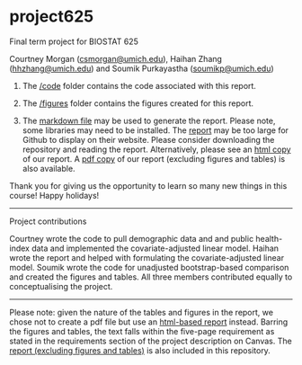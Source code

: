 # project625

Final term project for BIOSTAT 625

Courtney Morgan (csmorgan@umich.edu), Haihan Zhang (hhzhang@umich.edu) and Soumik Purkayastha (soumikp@umich.edu)

1. The [/code](https://github.com/soumikp/project625/tree/main/code) folder contains the code associated with this report. 

2. The [/figures](https://github.com/soumikp/project625/tree/main/figures) folder contains the figures created for this report. 

3. The [markdown file](https://github.com/soumikp/project625/blob/main/report.Rmd) may be used to generate the report. Please note, some libraries may need to be installed. The [report](https://github.com/soumikp/project625/blob/main/report.html) may be too large for Github to display on their website. Please consider downloading the repository and reading the report. Alternatively, please see an [html copy](https://rpubs.com/soumikp/706808) of our report. A [pdf copy](https://github.com/soumikp/project625/blob/main/report_no_figures_tables.pdf) of our report (excluding figures and tables) is also available.

Thank you for giving us the opportunity to learn so many new things in this course! Happy holidays! 

<hr>

Project contributions

Courtney wrote the code to pull demographic data and and public health-index data and implemented the covariate-adjusted linear model. Haihan wrote the report and helped with formulating the covariate-adjusted linear model. Soumik wrote the code for unadjusted bootstrap-based comparison and created the figures and tables. All three members contributed equally to conceptualising the project. 

<hr>

Please note: given the nature of the tables and figures in the report, we chose not to create a pdf file but use an [html-based report](http://rstudio-pubs-static.s3.amazonaws.com/706808_c6701bf164ac4d878d8eda514ad0b0e9.html) instead. Barring the figures and tables, the text falls within the five-page requirement as stated in the  requirements section of the project description on Canvas. The [report (excluding figures and tables)](https://github.com/soumikp/project625/blob/main/report_no_figures_tables.pdf) is also included in this repository.
